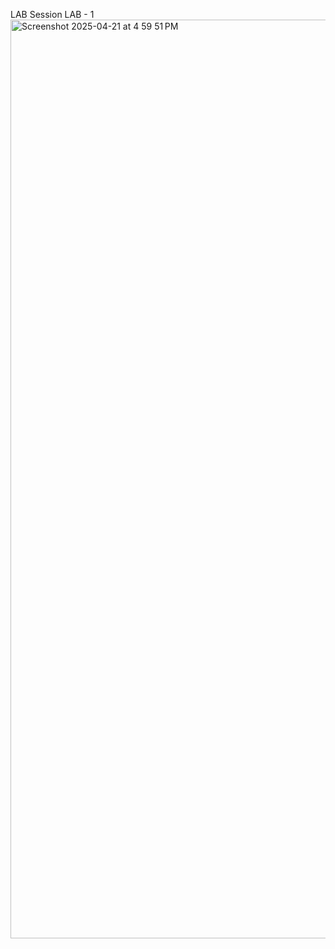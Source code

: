 LAB Session
LAB - 1
<img width="1470" alt="Screenshot 2025-04-21 at 4 59 51 PM" src="https://github.com/user-attachments/assets/52f6163a-ec0d-4ce3-a658-8e9fcca18dc1" />
